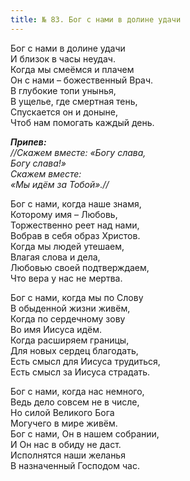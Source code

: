 ```yaml
---
title: № 83. Бог с нами в долине удачи
---
```


Бог с нами в долине удачи  
И близок в часы неудач.  
Когда мы смеёмся и плачем  
Он с нами – божественный Врач.  
В глубокие топи унынья,  
В ущелье, где смертная тень,  
Спускается он и доныне,  
Чтоб нам помогать каждый день.

*__Припев:__  
//Скажем вместе: «Богу слава,  
Богу слава!»  
Скажем вместе:  
«Мы идём за Тобой».//*

Бог с нами, когда наше знамя,   
Которому имя – Любовь,  
Торжественно реет над нами,  
Вобрав в себя образ Христов.  
Когда мы людей утешаем,  
Влагая слова и дела,  
Любовью своей подтверждаем,  
Что вера у нас не мертва.

Бог с нами, когда мы по Слову  
В обыденной жизни живём,  
Когда по сердечному зову  
Во имя Иисуса идём.  
Когда расширяем границы,   
Для новых сердец благодать,  
Есть смысл для Иисуса трудиться,  
Есть смысл за Иисуса страдать.

Бог с нами, когда нас немного,  
Ведь дело совсем не в числе,  
Но силой Великого Бога  
Могучего в мире живём.  
Бог с нами, Он в нашем собрании,  
И Он нас в обиду не даст.  
Исполнятся наши желанья  
В назначенный Господом час.
